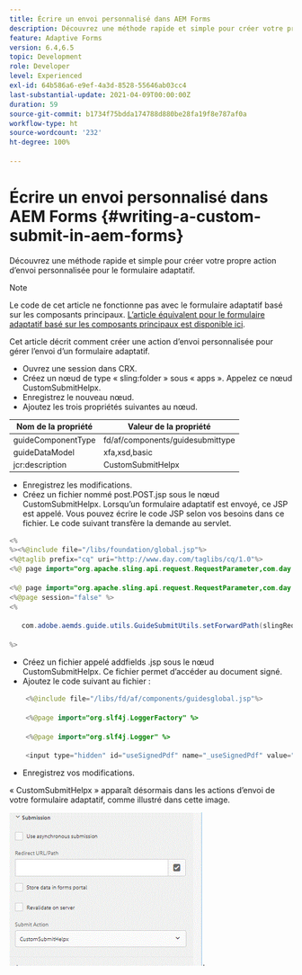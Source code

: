 ```yaml
---
title: Écrire un envoi personnalisé dans AEM Forms
description: Découvrez une méthode rapide et simple pour créer votre propre action d’envoi personnalisée pour le formulaire adaptatif.
feature: Adaptive Forms
version: 6.4,6.5
topic: Development
role: Developer
level: Experienced
exl-id: 64b586a6-e9ef-4a3d-8528-55646ab03cc4
last-substantial-update: 2021-04-09T00:00:00Z
duration: 59
source-git-commit: b1734f75bdda174788d880be28fa19f8e787af0a
workflow-type: ht
source-wordcount: '232'
ht-degree: 100%

---
```


# Écrire un envoi personnalisé dans AEM Forms {#writing-a-custom-submit-in-aem-forms}

Découvrez une méthode rapide et simple pour créer votre propre action d’envoi personnalisée pour le formulaire adaptatif.

>[!NOTE]
>Le code de cet article ne fonctionne pas avec le formulaire adaptatif basé sur les composants principaux.
>[L’article équivalent pour le formulaire adaptatif basé sur les composants principaux est disponible ici](https://experienceleague.adobe.com/docs/experience-manager-learn/cloud-service/forms/custom-submit-headless-forms/custom-submit-service.html?lang=fr).


Cet article décrit comment créer une action d’envoi personnalisée pour gérer l’envoi d’un formulaire adaptatif.

* Ouvrez une session dans CRX.
* Créez un nœud de type « sling:folder » sous « apps ». Appelez ce nœud CustomSubmitHelpx.
* Enregistrez le nouveau nœud.
* Ajoutez les trois propriétés suivantes au nœud.

| Nom de la propriété | Valeur de la propriété |
|----------------    | ---------------------------------|
| guideComponentType | fd/af/components/guidesubmittype |
| guideDataModel | xfa,xsd,basic |
| jcr:description | CustomSubmitHelpx |


* Enregistrez les modifications.
* Créez un fichier nommé post.POST.jsp sous le nœud CustomSubmitHelpx. Lorsqu’un formulaire adaptatif est envoyé, ce JSP est appelé. Vous pouvez écrire le code JSP selon vos besoins dans ce fichier. Le code suivant transfère la demande au servlet.

```java
<%
%><%@include file="/libs/foundation/global.jsp"%>
<%@taglib prefix="cq" uri="http://www.day.com/taglibs/cq/1.0"%>
<%@ page import="org.apache.sling.api.request.RequestParameter,com.day.cq.wcm.api.WCMMode,com.adobe.forms.common.submitutils.CustomParameterRequest,com.adobe.aemds.guide.submitutils.*" %>

<%@ page import="org.apache.sling.api.request.RequestParameter,com.day.cq.wcm.api.WCMMode" %>
<%@page session="false" %>
<%

   com.adobe.aemds.guide.utils.GuideSubmitUtils.setForwardPath(slingRequest,"/bin/storeafsubmission",null,null);

%>
```

* Créez un fichier appelé addfields .jsp sous le nœud CustomSubmitHelpx. Ce fichier permet d’accéder au document signé.
* Ajoutez le code suivant au fichier :

```java
    <%@include file="/libs/fd/af/components/guidesglobal.jsp"%>

    <%@page import="org.slf4j.LoggerFactory" %>

    <%@page import="org.slf4j.Logger" %>

    <input type="hidden" id="useSignedPdf" name="_useSignedPdf" value=""/>;
```

* Enregistrez vos modifications.

« CustomSubmitHelpx » apparaît désormais dans les actions d’envoi de votre formulaire adaptatif, comme illustré dans cette image.

![Formulaire adaptatif avec envoi personnalisé](assets/capture-2.gif).
